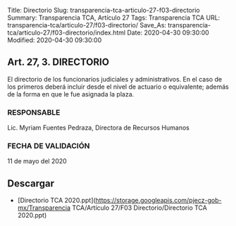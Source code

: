 Title: Directorio
Slug: transparencia-tca-articulo-27-f03-directorio
Summary: Transparencia TCA, Artículo 27
Tags: Transparencia TCA
URL: transparencia-tca/articulo-27/f03-directorio/
Save_As: transparencia-tca/articulo-27/f03-directorio/index.html
Date: 2020-04-30 09:30:00
Modified: 2020-04-30 09:30:00


## Art. 27, 3. DIRECTORIO

El directorio de los funcionarios judiciales y administrativos. En el caso de los primeros deberá incluir desde el nivel de actuario o equivalente; además de la forma en que le fue asignada la plaza.

### RESPONSABLE

Lic. Myriam Fuentes Pedraza, Directora de Recursos Humanos

### FECHA DE VALIDACIÓN

11 de mayo del 2020


## Descargar


* [Directorio TCA 2020.ppt](https://storage.googleapis.com/pjecz-gob-mx/Transparencia TCA/Artículo 27/F03 Directorio/Directorio TCA 2020.ppt)


